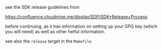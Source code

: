 see the SDK release guidelines from

  https://confluence.cloudmine.me/display/SDP/SDK+Release+Process

before continuing, as it has information on setting up your
GPG key (which you will need) as well as other helful information.

see also the `release` target in the `Makefile`
